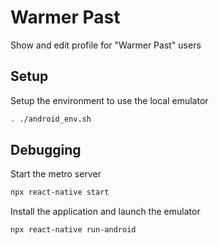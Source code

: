 Warmer Past
===

Show and edit profile for "Warmer Past" users

Setup
---
Setup the environment to use the local emulator

```bash
. ./android_env.sh
```

Debugging
---
Start the metro server

```bash
npx react-native start
```

Install the application and launch the emulator

```bash
npx react-native run-android
```
